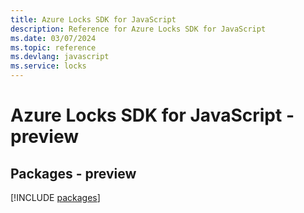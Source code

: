 ```yaml
---
title: Azure Locks SDK for JavaScript
description: Reference for Azure Locks SDK for JavaScript
ms.date: 03/07/2024
ms.topic: reference
ms.devlang: javascript
ms.service: locks
---
```

# Azure Locks SDK for JavaScript - preview
## Packages - preview
[!INCLUDE [packages](locks-index.md)]